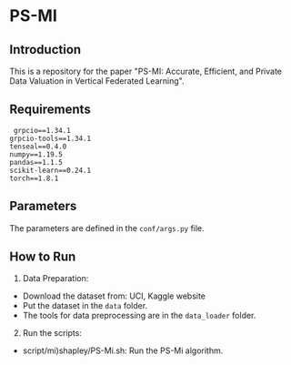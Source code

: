 # PS-MI
## Introduction
This is a repository for the paper "PS-MI: Accurate, Efficient, and Private Data Valuation in Vertical Federated Learning".

## Requirements
` grpcio==1.34.1`  
`grpcio-tools==1.34.1`  
`tenseal==0.4.0`  
`numpy==1.19.5`  
`pandas==1.1.5`  
`scikit-learn==0.24.1`  
`torch==1.8.1`



## Parameters
 The parameters are defined in the `conf/args.py` file.



## How to Run
1. Data Preparation:
  * Download the dataset from: UCI, Kaggle website
  * Put the dataset in the `data` folder.
  * The tools for data preprocessing are in the `data_loader` folder.
2. Run the scripts:
  * script/mi)shapley/PS-Mi.sh: Run the PS-Mi algorithm.
